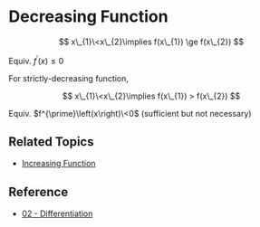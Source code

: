 # Decreasing Function

$$
x\_{1}\<x\_{2}\implies f(x\_{1}) \ge f(x\_{2})
$$

Equiv. $f^{\prime}\left(x\right)\le0$

For strictly-decreasing function,

$$
x\_{1}\<x\_{2}\implies f(x\_{1}) > f(x\_{2})
$$

Equiv. $f^{\prime}\left(x\right)\<0$ (sufficient but not necessary)

## Related Topics

* [Increasing Function](Increasing%20Function.md)

## Reference

* [02 - Differentiation](../../../../00%20-%20Summary/SCMA104%20-%20System%20of%20Ordinary%20Differential%20Equations%20and%20Applications%20in%20Medical%20Science/02%20-%20Differentiation.md)

